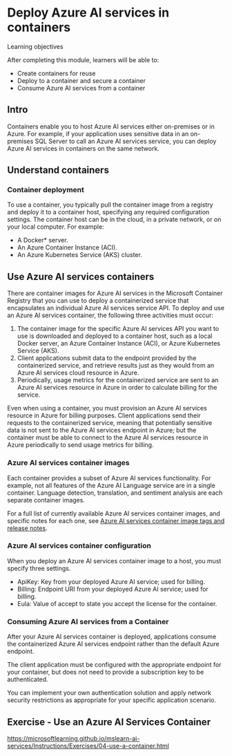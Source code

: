 # Deploy Azure AI services in containers

Learning objectives

After completing this module, learners will be able to:

- Create containers for reuse
- Deploy to a container and secure a container
- Consume Azure AI services from a container


## Intro

Containers enable you to host Azure AI services either on-premises or in Azure. For example, if your application uses sensitive data in an on-premises SQL Server to call an Azure AI services service, you can deploy Azure AI services in containers on the same network.

## Understand containers

### Container deployment

To use a container, you typically pull the container image from a registry and deploy it to a container host, specifying any required configuration settings. The container host can be in the cloud, in a private network, or on your local computer. For example:

- A Docker* server.
- An Azure Container Instance (ACI).
- An Azure Kubernetes Service (AKS) cluster.


## Use Azure AI services containers

There are container images for Azure AI services in the Microsoft Container Registry that you can use to deploy a containerized service that encapsulates an individual Azure AI services service API.
To deploy and use an Azure AI services container, the following three activities must occur:

1. The container image for the specific Azure AI services API you want to use is downloaded and deployed to a container host, such as a local Docker server, an Azure Container Instance (ACI), or Azure Kubernetes Service (AKS).
2. Client applications submit data to the endpoint provided by the containerized service, and retrieve results just as they would from an Azure AI services cloud resource in Azure.
3. Periodically, usage metrics for the containerized service are sent to an Azure AI services resource in Azure in order to calculate billing for the service.

Even when using a container, you must provision an Azure AI services resource in Azure for billing purposes. Client applications send their requests to the containerized service, meaning that potentially sensitive data is not sent to the Azure AI services endpoint in Azure; but the container must be able to connect to the Azure AI services resource in Azure periodically to send usage metrics for billing.


### Azure AI services container images

Each container provides a subset of Azure AI services functionality. For example, not all features of the Azure AI Language service are in a single container. Language detection, translation, and sentiment analysis are each separate container images.

For a full list of currently available Azure AI services container images, and specific notes for each one, see [Azure AI services container image tags and release notes](https://learn.microsoft.com/en-us/azure/ai-services/cognitive-services-container-support#containers-in-azure-ai-services).

### Azure AI services container configuration

When you deploy an Azure AI services container image to a host, you must specify three settings.
- ApiKey: 	Key from your deployed Azure AI service; used for billing.
- Billing: 	Endpoint URI from your deployed Azure AI service; used for billing.
- Eula: 	Value of accept to state you accept the license for the container.

### Consuming Azure AI services from a Container

After your Azure AI services container is deployed, applications consume the containerized Azure AI services endpoint rather than the default Azure endpoint. 

The client application must be configured with the appropriate endpoint for your container, but does not need to provide a subscription key to be authenticated. 

You can implement your own authentication solution and apply network security restrictions as appropriate for your specific application scenario.

## Exercise - Use an Azure AI Services Container

https://microsoftlearning.github.io/mslearn-ai-services/Instructions/Exercises/04-use-a-container.html